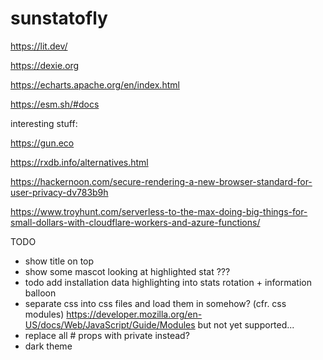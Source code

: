 # sunstatofly

<https://lit.dev/>

<https://dexie.org>

<https://echarts.apache.org/en/index.html>

<https://esm.sh/#docs>

interesting stuff:

<https://gun.eco>

<https://rxdb.info/alternatives.html>

<https://hackernoon.com/secure-rendering-a-new-browser-standard-for-user-privacy-dv783b9h>

<https://www.troyhunt.com/serverless-to-the-max-doing-big-things-for-small-dollars-with-cloudflare-workers-and-azure-functions/>

TODO

- show title on top
- show some mascot looking at highlighted stat ???
- todo add installation data highlighting into stats rotation + information balloon
- separate css into css files and load them in somehow? (cfr. css modules) https://developer.mozilla.org/en-US/docs/Web/JavaScript/Guide/Modules but not yet supported...
- replace all # props with private instead?
- dark theme
